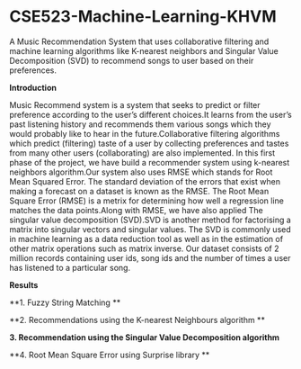 # CSE523-Machine-Learning-KHVM
A Music Recommendation System that uses collaborative filtering and machine learning algorithms like K-nearest neighbors and Singular Value Decomposition (SVD) to recommend songs to user based on their preferences. 


**Introduction**

Music Recommend system is a system that seeks to predict or filter preference according to the user’s different choices.It  learns from the user’s past listening history and recommends them  various songs which they would probably like to hear in the future.Collaborative filtering algorithms which predict (filtering) taste of a user by collecting preferences and tastes from many other users (collaborating) are also implemented. In this first phase of the project, we have build a recommender system using k-nearest neighbors algorithm.Our system also uses RMSE which stands for Root Mean Squared Error. The standard deviation of the errors that exist when making a forecast on a dataset is known as the RMSE. The Root Mean Square Error (RMSE) is a metrix for determining how well a regression line matches the data points.Along with RMSE, we have also applied The singular value decomposition (SVD).SVD is another method for factorising a matrix into singular vectors and singular values. The SVD is commonly used in machine learning as a data reduction tool as well as in the estimation of other matrix operations such as matrix inverse.
Our dataset consists of 2 million records containing user ids, song ids and the number of times a user has listened to a particular song.


**Results**

**1. Fuzzy String Matching **

**2. Recommendations using the K-nearest Neighbours algorithm **

**3. Recommendation using the Singular Value Decomposition algorithm**

**4. Root Mean Square Error using Surprise library **
